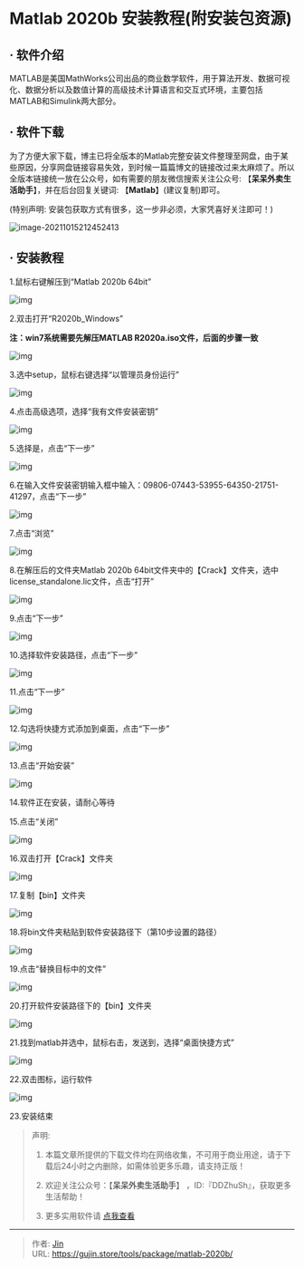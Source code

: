 # Matlab 2020b 安装教程(附安装包资源)


## · 软件介绍
MATLAB是美国MathWorks公司出品的商业数学软件，用于算法开发、数据可视化、数据分析以及数值计算的高级技术计算语言和交互式环境，主要包括MATLAB和Simulink两大部分。


## · 软件下载
为了方便大家下载，博主已将全版本的Matlab完整安装文件整理至网盘，由于某些原因，分享网盘链接容易失效，到时候一篇篇博文的链接改过来太麻烦了。所以全版本链接统一放在公众号，如有需要的朋友微信搜索关注公众号: 【**呆呆外卖生活助手**】，并在后台回复关键词: 【**Matlab**】(建议复制)即可。

(特别声明: 安装包获取方式有很多，这一步非必须，大家凭喜好关注即可！)

![image-20211015212452413](https://img.gujin.store/img/image-20211015212452413.png)

## · 安装教程

1.鼠标右键解压到“Matlab 2020b 64bit”

![img](https://img.gujin.store/img/v2-0eec2ee9e83aefdbb49abd55fbc6e7c0_720w.png)

2.双击打开“R2020b_Windows”

**注：win7系统需要先解压MATLAB R2020a.iso文件，后面的步骤一致**

![img](https://img.gujin.store/img/v2-ab35cc497f09d7b85e519f7432a400a9_720w.png)

3.选中setup，鼠标右键选择“以管理员身份运行”

![img](https://img.gujin.store/img/v2-f6d9252c64dfd5cdd3a63bd4ecc2e42b_720w.png)

4.点击高级选项，选择“我有文件安装密钥”

![img](https://img.gujin.store/img/v2-e306d8137083785dac3a76b13866053b_720w.png)



5.选择是，点击“下一步”

![img](https://img.gujin.store/img/v2-58cf57667d72aad0a90f9a69767c9703_720w.png)

6.在输入文件安装密钥输入框中输入：09806-07443-53955-64350-21751-41297，点击“下一步”

![img](https://img.gujin.store/img/v2-1de7739dd02785212c9fbf0150fc7c4e_720w.png)

7.点击“浏览”

![img](https://img.gujin.store/img/v2-7f7e646db7f467379e1126e9d148ac74_720w.png)

8.在解压后的文件夹Matlab 2020b 64bit文件夹中的【Crack】文件夹，选中license_standalone.lic文件，点击“打开”

![img](https://img.gujin.store/img/v2-a61fca584c234c857ca85030f40fd675_720w.png)

9.点击“下一步”

![img](https://img.gujin.store/img/v2-9634831e03a6a489e2ffcdf53ff67545_720w.png)

10.选择软件安装路径，点击“下一步”

![img](https://img.gujin.store/img/v2-7f4d2c57ecefbfb93e33926c1ebeef7b_720w.png)

11.点击“下一步”

![img](https://img.gujin.store/img/v2-63acddc6e8ea1915e31658f7c00122c2_720w.png)

12.勾选将快捷方式添加到桌面，点击“下一步”

![img](https://img.gujin.store/img/v2-e473c432c901299a5e88807b4075e435_720w.png)

13.点击“开始安装”

![img](https://img.gujin.store/img/v2-892d62df56d9823c8dcf3ea5142ef556_720w.png)

14.软件正在安装，请耐心等待

15.点击“关闭”

![img](https://img.gujin.store/img/v2-f825e665a6a1a52300d69a0f76da50fc_720w.png)

16.双击打开【Crack】文件夹

![img](https://img.gujin.store/img/v2-cb05f22556c946f56d6c08111af3334b_720w.png)

17.复制【bin】文件夹

![img](https://img.gujin.store/img/v2-385520d28519b69be4169ce29ceb064e_720w.png)

18.将bin文件夹粘贴到软件安装路径下（第10步设置的路径）

![img](https://img.gujin.store/img/v2-84b75d0398bfc1e3715de8131c88b1d7_720w.png)

19.点击“替换目标中的文件”

![img](https://img.gujin.store/img/v2-ca61696802d1842f62b6a5c31cdb4acf_720w.png)



20.打开软件安装路径下的【bin】文件夹

![img](https://img.gujin.store/img/v2-0d99ab03a83afc6bf265c5e16cba2d83_720w.png)

21.找到matlab并选中，鼠标右击，发送到，选择“桌面快捷方式”

![img](https://img.gujin.store/img/v2-18908805dded571ba3119214248f47ba_720w.png)

22.双击图标，运行软件

![img](https://img.gujin.store/img/v2-1b287c514203ff9c05d5812250f8ebff_720w.png)

23.安装结束




> 声明: 
>
> 1. 本篇文章所提供的下载文件均在网络收集，不可用于商业用途，请于下载后24小时之内删除，如需体验更多乐趣，请支持正版！
>
> 2. 欢迎关注公众号：【**呆呆外卖生活助手**】 ，ID:『DDZhuSh』，获取更多生活帮助！
>
> 3. 更多实用软件请  [点我查看](/tools)

---

> 作者: [Jin](https://img.gujin.store/img/favicon.ico)  
> URL: https://gujin.store/tools/package/matlab-2020b/  

